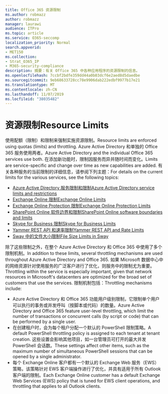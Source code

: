 ```yaml
---
title: Office 365 资源限制
ms.author: robmazz
author: robmazz
manager: laurawi
audience: ITPro
ms.topic: article
ms.service: O365-seccomp
localization_priority: Normal
search.appverid:
- MET150
ms.collection:
- Strat_O365_IP
- M365-security-compliance
description: 摘要：有关 Office 365 中各种应用程序的资源限制的信息。
ms.openlocfilehash: 7ccbf2bdfe359dd44a0b03dcf6e2aed8d5daedbe
ms.sourcegitcommit: 9eb68633728cc78e9906dab222edbf9977b17e21
ms.translationtype: MT
ms.contentlocale: zh-CN
ms.lasthandoff: 11/07/2019
ms.locfileid: "38035482"
---
```

# <a name="resource-limits"></a><span data-ttu-id="0e9da-103">资源限制</span><span class="sxs-lookup"><span data-stu-id="0e9da-103">Resource Limits</span></span>

<span data-ttu-id="0e9da-104">使用配额（限制）和限制来强制实施资源限制。</span><span class="sxs-lookup"><span data-stu-id="0e9da-104">Resource limits are enforced using quotas (limits) and throttling.</span></span> <span data-ttu-id="0e9da-105">Azure Active Directory 和单独的 Office 365 服务使用两者。</span><span class="sxs-lookup"><span data-stu-id="0e9da-105">Azure Active Directory and the individual Office 365 services use both.</span></span> <span data-ttu-id="0e9da-106">在添加新功能时，限制因服务而异并随时间而变化。</span><span class="sxs-lookup"><span data-stu-id="0e9da-106">Limits are service-specific and change over time as new capabilities are added.</span></span> <span data-ttu-id="0e9da-107">有关各种服务的当前限制的详细信息，请参阅下列主题：</span><span class="sxs-lookup"><span data-stu-id="0e9da-107">For details on the current limits for the various services, see the following topics:</span></span>

- [<span data-ttu-id="0e9da-108">Azure Active Directory 服务限制和限制</span><span class="sxs-lookup"><span data-stu-id="0e9da-108">Azure Active Directory service limits and restrictions</span></span>](https://msdn.microsoft.com/library/azure/dn764971.aspx)
- [<span data-ttu-id="0e9da-109">Exchange Online 限制</span><span class="sxs-lookup"><span data-stu-id="0e9da-109">Exchange Online Limits</span></span>](https://technet.microsoft.com/library/exchange-online-limits.aspx)
- [<span data-ttu-id="0e9da-110">Exchange Online Protection 限制</span><span class="sxs-lookup"><span data-stu-id="0e9da-110">Exchange Online Protection Limits</span></span>](https://technet.microsoft.com/library/exchange-online-protection-limits.aspx)
- [<span data-ttu-id="0e9da-111">SharePoint Online 软件边界和限制</span><span class="sxs-lookup"><span data-stu-id="0e9da-111">SharePoint Online software boundaries and limits</span></span>](https://support.office.com/article/SharePoint-Online-software-boundaries-and-limits-8F34FF47-B749-408B-ABC0-B605E1F6D498)
- [<span data-ttu-id="0e9da-112">Skype for Business 限制</span><span class="sxs-lookup"><span data-stu-id="0e9da-112">Skype for Business Limits</span></span>](https://technet.microsoft.com/library/skype-for-business-online-limits.aspx)
- [<span data-ttu-id="0e9da-113">Yammer REST API 和速率限制</span><span class="sxs-lookup"><span data-stu-id="0e9da-113">Yammer REST API and Rate Limits</span></span>](https://developer.yammer.com/docs/rest-api-rate-limits)
- [<span data-ttu-id="0e9da-114">Sway 中的文件大小限制</span><span class="sxs-lookup"><span data-stu-id="0e9da-114">File Size Limits in Sway</span></span>](https://support.office.com/article/File-size-limits-in-Sway-4db21bc6-b42b-499f-9272-66e089db109f)

<span data-ttu-id="0e9da-115">除了这些限制之外，在整个 Azure Active Directory 和 Office 365 中使用了多个限制机制。</span><span class="sxs-lookup"><span data-stu-id="0e9da-115">In addition to these limits, several throttling mechanisms are used throughout Azure Active Directory and Office 365.</span></span> <span data-ttu-id="0e9da-116">如果 Microsoft 数据中心中的网络资源针对使用服务的广泛客户进行了优化，则服务中的限制尤为重要。</span><span class="sxs-lookup"><span data-stu-id="0e9da-116">Throttling within the service is especially important, given that network resources in Microsoft's datacenters are optimized for the broad set of customers that use the services.</span></span> <span data-ttu-id="0e9da-117">限制机制包括：</span><span class="sxs-lookup"><span data-stu-id="0e9da-117">Throttling mechanisms include:</span></span>

- <span data-ttu-id="0e9da-118">Azure Active Directory 和 Office 365 功能用户级别限制，它限制单个用户可以执行的事务或并发呼叫（按脚本或代码）的数量。</span><span class="sxs-lookup"><span data-stu-id="0e9da-118">Azure Active Directory and Office 365 feature user-level throttling, which limit the number of transactions or concurrent calls (by script or code) that can be performed by a single user.</span></span>
- <span data-ttu-id="0e9da-119">在创建租户时，会为每个租户分配一个默认的 PowerShell 限制策略。</span><span class="sxs-lookup"><span data-stu-id="0e9da-119">A default PowerShell throttling policy is assigned to each tenant at tenant creation.</span></span> <span data-ttu-id="0e9da-120">这些设置会影响其他项目，如一台管理员可打开的最大并发 PowerShell 会话数。</span><span class="sxs-lookup"><span data-stu-id="0e9da-120">These settings affect other items, such as the maximum number of simultaneous PowerShell sessions that can be opened by a single administrator.</span></span>
- <span data-ttu-id="0e9da-121">每个 Exchange Online 客户都有一个默认的 Exchange Web 服务（EWS）策略，该策略针对 EWS 客户端操作进行了优化，并具有适用于所有 Outlook 客户端的限制。</span><span class="sxs-lookup"><span data-stu-id="0e9da-121">Each Exchange Online customer has a default Exchange Web Services (EWS) policy that is tuned for EWS client operations, and throttling that applies to all Outlook clients.</span></span>
